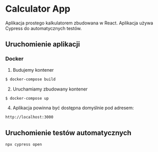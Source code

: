 # Calculator App

Aplikacja prostego kalkulatorem zbudowana w React.
Aplikacja używa Cypress do automatycznych testów.

## Uruchomienie aplikacji
### Docker
1. Budujemy kontener
```bash
$ docker-compose build 
```
2. Uruchamiamy zbudowany kontener
```bash
$ docker-compose up
```

4. Aplikacja powinna być dostępna domyślnie pod adresem:

```
http://localhost:3000
```

## Uruchomienie testów automatycznych
```
npx cypress open
```